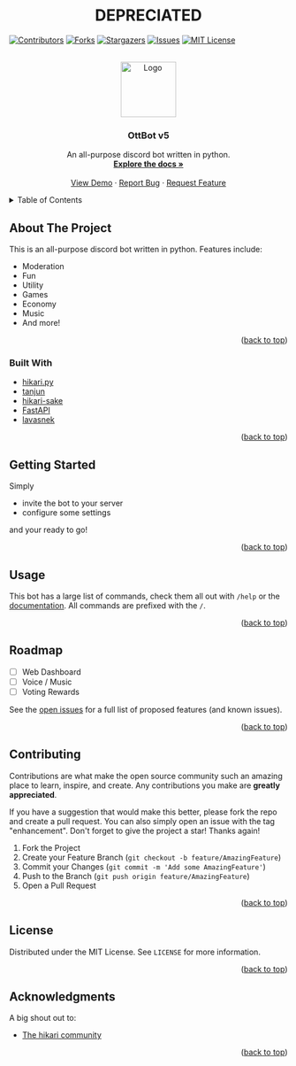 <div id="top"></div>
<h1 align="center">DEPRECIATED</h1>

[![Contributors][contributors-shield]][contributors-url]
[![Forks][forks-shield]][forks-url]
[![Stargazers][stars-shield]][stars-url]
[![Issues][issues-shield]][issues-url]
[![MIT License][license-shield]][license-url]

<br />
<div align="center">
  <a href="https://github.com/AlexanderHOtt/ottbot_v5">
    <img src="https://i.imgur.com/EV1HncU.png" alt="Logo" width="100" height="100">
  </a>

<h3 align="center">OttBot v5</h3>

  <p align="center">
    An all-purpose discord bot written in python.
    <br />
    <a href="https://github.com/AlexanderHOtt/ottbot_v5/blob/master/COMMANDS.MD"><strong>Explore the docs »</strong></a>
    <br />
    <br />
    <a href="https://github.com/AlexanderHOtt/ottbot_v5">View Demo</a>
    ·
    <a href="https://github.com/AlexanderHOtt/ottbot_v5/issues">Report Bug</a>
    ·
    <a href="https://github.com/AlexanderHOtt/ottbot_v5/issues">Request Feature</a>
  </p>
</div>

<!-- TABLE OF CONTENTS -->
<details>
  <summary>Table of Contents</summary>
  <ol>
    <li>
      <a href="#about-the-project">About The Project</a>
      <ul>
        <li><a href="#built-with">Built With</a></li>
      </ul>
    </li>
    <li>
      <a href="#getting-started">Getting Started</a>
      <ul>
        <!-- <li><a href="#prerequisites">Prerequisites</a></li> -->
        <!-- <li><a href="#installation">Installation</a></li> -->
      </ul>
    </li>
    <li><a href="#usage">Usage</a></li>
    <li><a href="#roadmap">Roadmap</a></li>
    <li><a href="#contributing">Contributing</a></li>
    <li><a href="#license">License</a></li>
    <li><a href="#contact">Contact</a></li>
    <li><a href="#acknowledgments">Acknowledgments</a></li>
  </ol>
</details>

<!-- ABOUT THE PROJECT -->

## About The Project

<!-- [![Product Name Screen Shot][product-screenshot]](https://example.com) -->

This is an all-purpose discord bot written in python. Features include:

- Moderation
- Fun
- Utility
- Games
- Economy
- Music
- And more!

<p align="right">(<a href="#top">back to top</a>)</p>

### Built With

- [hikari.py](https://www.hikari-py.dev/hikari/)
- [tanjun](https://github.com/FasterSpeeding/Tanjun)
- [hikari-sake](https://github.com/FasterSpeeding/Sake)
- [FastAPI](https://fastapi.tiangolo.com/)
- [lavasnek](https://github.com/vicky5124/lavasnek_rs)

<p align="right">(<a href="#top">back to top</a>)</p>

## Getting Started

Simply

- invite the bot to your server
- configure some settings

and your ready to go!

<p align="right">(<a href="#top">back to top</a>)</p>

<!-- USAGE EXAMPLES -->

## Usage

This bot has a large list of commands, check them all out with `/help` or the [documentation](https://github.com/AlexanderHOtt/ottbot_v5/blob/master/COMMANDS.MD). All commands are prefixed with the `/`.

<p align="right">(<a href="#top">back to top</a>)</p>

<!-- ROADMAP -->

## Roadmap

- [ ] Web Dashboard
- [ ] Voice / Music
- [ ] Voting Rewards

See the [open issues](https://github.com/AlexanderHOtt/ottbot_v5/issues) for a full list of proposed features (and known issues).

<p align="right">(<a href="#top">back to top</a>)</p>

<!-- CONTRIBUTING -->

## Contributing

Contributions are what make the open source community such an amazing place to learn, inspire, and create. Any contributions you make are **greatly appreciated**.

<!-- See the [contribution guide](/) for more details. -->

If you have a suggestion that would make this better, please fork the repo and create a pull request. You can also simply open an issue with the tag "enhancement".
Don't forget to give the project a star! Thanks again!

1. Fork the Project
2. Create your Feature Branch (`git checkout -b feature/AmazingFeature`)
3. Commit your Changes (`git commit -m 'Add some AmazingFeature'`)
4. Push to the Branch (`git push origin feature/AmazingFeature`)
5. Open a Pull Request

<p align="right">(<a href="#top">back to top</a>)</p>

<!-- LICENSE -->

## License

Distributed under the MIT License. See `LICENSE` for more information.

<p align="right">(<a href="#top">back to top</a>)</p>

<!-- ACKNOWLEDGMENTS -->

## Acknowledgments

A big shout out to:

- [The hikari community](https://discord.gg/Jx4cNGG)

<p align="right">(<a href="#top">back to top</a>)</p>

<!-- MARKDOWN LINKS & IMAGES -->
<!-- https://www.markdownguide.org/basic-syntax/#reference-style-links -->

[contributors-shield]: https://img.shields.io/github/contributors/AlexanderHOtt/ottbot_v5.svg?style=for-the-badge
[contributors-url]: https://github.com/AlexanderHOtt/ottbot_v5/graphs/contributors
[forks-shield]: https://img.shields.io/github/forks/AlexanderHOtt/ottbot_v5.svg?style=for-the-badge
[forks-url]: https://github.com/AlexanderHOtt/ottbot_v5/network/members
[stars-shield]: https://img.shields.io/github/stars/AlexanderHOtt/ottbot_v5.svg?style=for-the-badge
[stars-url]: https://github.com/AlexanderHOtt/ottbot_v5/stargazers
[issues-shield]: https://img.shields.io/github/issues/AlexanderHOtt/ottbot_v5.svg?style=for-the-badge
[issues-url]: https://github.com/AlexanderHOtt/ottbot_v5/issues
[license-shield]: https://img.shields.io/github/license/AlexanderHOtt/ottbot_v5.svg?style=for-the-badge
[license-url]: https://github.com/AlexanderHOtt/ottbot_v5/blob/master/LICENSE
[linkedin-shield]: https://img.shields.io/badge/-LinkedIn-black.svg?style=for-the-badge&logo=linkedin&colorB=555
[linkedin-url]: https://linkedin.com/in/linkedin_username
[product-screenshot]: https://example.com
